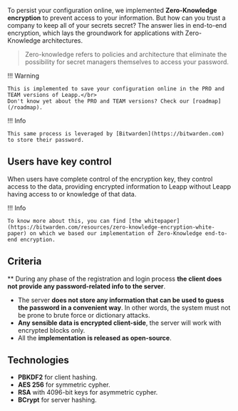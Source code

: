 To persist your configuration online, we implemented **Zero-Knowledge encryption** to prevent access to your information. But how can you trust a company to keep all of your secrets secret? The answer lies in end-to-end encryption, which lays the groundwork for applications with Zero-Knowledge architectures.

> Zero-knowledge refers to policies and architecture that eliminate the possibility for secret managers themselves to access your password.

!!! Warning

    This is implemented to save your configuration online in the PRO and TEAM versions of Leapp.</br>
    Don't know yet about the PRO and TEAM versions? Check our [roadmap](/roadmap).

!!! Info

    This same process is leveraged by [Bitwarden](https://bitwarden.com) to store their password. 

## Users have key control

When users have complete control of the encryption key, they control access to the data, providing encrypted information to Leapp without Leapp having access to or knowledge of that data.

!!! Info

    To know more about this, you can find [the whitepaper](https://bitwarden.com/resources/zero-knowledge-encryption-white-paper) on which we based our implementation of Zero-Knowledge end-to-end encryption.

## Criteria

** During any phase of the registration and login process **the client does not provide any password-related info to the server**.
- The server **does not store any information that can be used to guess the password in a convenient way**. In other words, the system must not be prone to brute force or dictionary attacks.
- **Any sensible data is encrypted client-side**, the server will work with encrypted blocks only.
- All the **implementation is released as open-source**.

## Technologies

- **PBKDF2** for client hashing.
- **AES 256** for symmetric cypher.
- **RSA** with 4096-bit keys for asymmetric cypher.
- **BCrypt** for server hashing.
